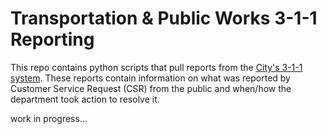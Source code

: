 # Transportation & Public Works 3-1-1 Reporting

This repo contains python scripts that pull reports from the [City's 3-1-1 system](https://www.austintexas.gov/department/311). These reports contain information on what was reported by Customer Service Request (CSR) from the public and when/how the department took action to resolve it.

work in progress...
